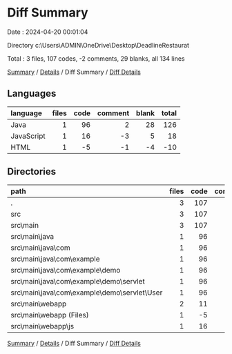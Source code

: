 # Diff Summary

Date : 2024-04-20 00:01:04

Directory c:\\Users\\ADMIN\\OneDrive\\Desktop\\DeadlineRestaurat

Total : 3 files,  107 codes, -2 comments, 29 blanks, all 134 lines

[Summary](results.md) / [Details](details.md) / Diff Summary / [Diff Details](diff-details.md)

## Languages
| language | files | code | comment | blank | total |
| :--- | ---: | ---: | ---: | ---: | ---: |
| Java | 1 | 96 | 2 | 28 | 126 |
| JavaScript | 1 | 16 | -3 | 5 | 18 |
| HTML | 1 | -5 | -1 | -4 | -10 |

## Directories
| path | files | code | comment | blank | total |
| :--- | ---: | ---: | ---: | ---: | ---: |
| . | 3 | 107 | -2 | 29 | 134 |
| src | 3 | 107 | -2 | 29 | 134 |
| src\\main | 3 | 107 | -2 | 29 | 134 |
| src\\main\\java | 1 | 96 | 2 | 28 | 126 |
| src\\main\\java\\com | 1 | 96 | 2 | 28 | 126 |
| src\\main\\java\\com\\example | 1 | 96 | 2 | 28 | 126 |
| src\\main\\java\\com\\example\\demo | 1 | 96 | 2 | 28 | 126 |
| src\\main\\java\\com\\example\\demo\\servlet | 1 | 96 | 2 | 28 | 126 |
| src\\main\\java\\com\\example\\demo\\servlet\\User | 1 | 96 | 2 | 28 | 126 |
| src\\main\\webapp | 2 | 11 | -4 | 1 | 8 |
| src\\main\\webapp (Files) | 1 | -5 | -1 | -4 | -10 |
| src\\main\\webapp\\js | 1 | 16 | -3 | 5 | 18 |

[Summary](results.md) / [Details](details.md) / Diff Summary / [Diff Details](diff-details.md)